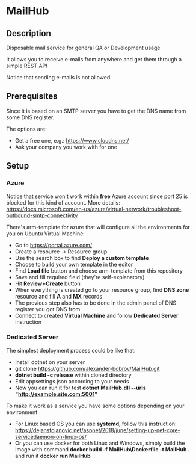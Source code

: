 # MailHub

## Description
Disposable mail service for general QA or Development usage

It allows you to receive e-mails from anywhere and get them through a simple REST API

Notice that sending e-mails is not allowed

## Prerequisites
Since it is based on an SMTP server you have to get the DNS name from some DNS register.

The options are: 
 - Get a free one, e.g.: https://www.cloudns.net/
 - Ask your company you work with for one 

## Setup 
### Azure 
Notice that service won't work within **free** Azure account since port 25 is blocked for this kind of account. More details:
https://docs.microsoft.com/en-us/azure/virtual-network/troubleshoot-outbound-smtp-connectivity

There's arm-template for azure that will configure all the environments for you on Ubuntu Virtual Machine:
 - Go to https://portal.azure.com/
 - Create a resource -> Resource group
 - Use the search box to find **Deploy a custom template** 
 - Choose to build your own template in the editor
 - Find **Load file** button and choose arm-template from this repository
 - Save and fill required field (they're self-explanatory)
 - Hit **Review+Create** button
 - When everything is created go to your resource group, find **DNS zone** resource and fill **A** and **MX** records
 - The previous step also has to be done in the admin panel of DNS register you got DNS from
 - Connect to created **Virtual Machine** and follow **Dedicated Server** instruction

### Dedicated Server
The simplest deployment process could be like that:
 - Install dotnet on your server
 - git clone https://github.com/alexander-bobrov/MailHub.git
 - **dotnet build -c release** within cloned directory
 - Edit appsettings.json according to your needs
 - Now you can run it for test **dotnet MailHub.dll --urls "http://example.site.com:5001"**

To make it work as a service you have some options depending on your environment
 - For Linux based OS you can use **systemd**, follow this instruction: https://dejanstojanovic.net/aspnet/2018/june/setting-up-net-core-servicedaemon-on-linux-os/
 - Or you can use docker for both Linux and Windows, simply build the image with command **docker build -f MailHub\Dockerfile -t MailHub .** and run it **docker run MailHub**


